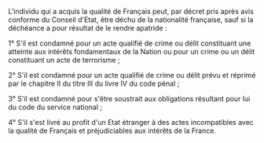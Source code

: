 L'individu qui a acquis la qualité de Français peut, par décret pris après avis conforme du Conseil d'Etat, être déchu de la nationalité française, sauf si la déchéance a pour résultat de le rendre apatride :

1° S'il est condamné pour un acte qualifié de crime ou délit constituant une atteinte aux intérêts fondamentaux de la Nation ou pour un crime ou un délit constituant un acte de terrorisme ;

2° S'il est condamné pour un acte qualifié de crime ou délit prévu et réprimé par le chapitre II du titre III du livre IV du code pénal ;

3° S'il est condamné pour s'être soustrait aux obligations résultant pour lui du code du service national ;

4° S'il s'est livré au profit d'un Etat étranger à des actes incompatibles avec la qualité de Français et préjudiciables aux intérêts de la France.
